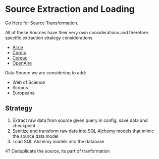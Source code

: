 # Source Extraction and Loading

Go [Here]((../../sql/sources/README.md)) for Source Transformation.

All of these Sources have their very own considerations and therefore specific extraction strategy considerations.

* [Arxiv](arxiv/README.md)
* [Cordis](cordis/README.md)
* [Coreac](coreac/README.md)
* [OpenAire](openaire/README.md)

Data Source we are considering to add:
* Web of Science
* Scopus
* Europeana

## Strategy

1. Extract raw data from source given query in config, save data and checkpoint
2. Sanitize and transform raw data into SQL Alchemy models that mimic the source data model
3. Load SQL Alchemy models into the database

4? Deduplicate the source, its part of tranformation

